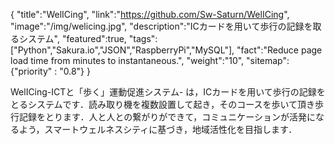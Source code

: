 {
    "title":"WelICing",
    "link":"https://github.com/Sw-Saturn/WelICing",
    "image":"/img/welicing.jpg",
    "description":"ICカードを用いて歩行の記録を取るシステム",
    "featured":true,
    "tags":["Python","Sakura.io","JSON","RaspberryPi","MySQL"],
    "fact":"Reduce page load time from minutes to instantaneous.",
    "weight":"10",
    "sitemap": {"priority" : "0.8"}
}

WelICing-ICTと「歩く」運動促進システム- は，ICカードを用いて歩行の記録をとるシステムです．読み取り機を複数設置して起き，そのコースを歩いて頂き歩行記録をとります．人と人との繋がりができて，コミュニケーションが活発になるよう，スマートウェルネスシティに基づき，地域活性化を目指します．

